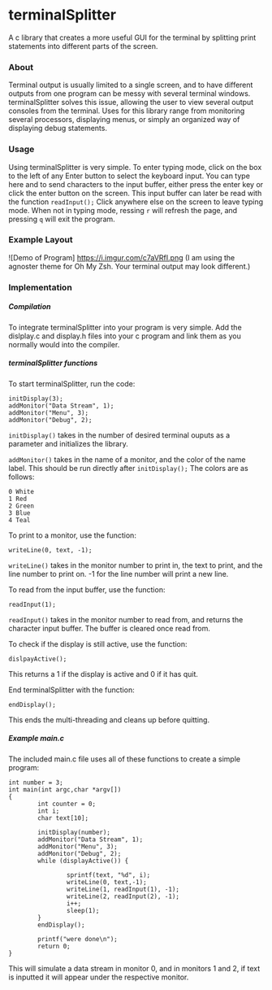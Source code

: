 # terminalSplitter
A c library that creates a more useful GUI for the terminal by splitting print statements into different parts of the screen.

### About 

Terminal output is usually limited to a single screen, and to have different outputs from one program can be messy with several terminal windows. terminalSplitter solves this issue, allowing the user to view several output consoles from the terminal. Uses for this library range from monitoring several processors, displaying menus, or simply an organized way of displaying debug statements. 

### Usage
Using terminalSplitter is very simple. To enter typing mode, click on the box to the left of any Enter button to select the keyboard input. You can type here and to send characters to the input buffer, either press the enter key or click the enter button on the screen. This input buffer can later be read with the function ```readInput();``` Click anywhere else on the screen to leave typing mode. When not in typing mode, ressing ```r``` will refresh the page, and pressing ```q``` will exit the program. 

### Example Layout
![Demo of Program] https://i.imgur.com/c7aVRfI.png
(I am using the agnoster theme for Oh My Zsh. Your terminal output may look different.)

### Implementation
##### Compilation
To integrate terminalSplitter into your program is very simple. Add the dislplay.c and display.h files into your c program and link them as you normally would into the compiler. 

##### terminalSplitter functions
To start terminalSplitter, run the code:
```
initDisplay(3);
addMonitor("Data Stream", 1);
addMonitor("Menu", 3);
addMonitor("Debug", 2);
```
```initDisplay()``` takes in the number of desired terminal ouputs as a parameter and initializes the library.

```addMonitor()``` takes in the name of a monitor, and the color of the name label. This should be run directly after ```initDisplay();``` The colors are as follows:
```
0 White
1 Red
2 Green
3 Blue
4 Teal
```

To print to a monitor, use the function:
```
writeLine(0, text, -1);
```
```writeLine()``` takes in the monitor number to print in, the text to print, and the line number to print on. -1 for the line number will print a new line. 

To read from the input buffer, use the function:
```
readInput(1);
```
```readInput()``` takes in the monitor number to read from, and returns the character input buffer. The buffer is cleared once read from. 

To check if the display is still active, use the function: 
```
dislpayActive();
```
This returns a 1 if the display is active and 0 if it has quit. 

End terminalSplitter with the function:
```
endDisplay();
```
This ends the multi-threading and cleans up before quitting.
##### Example main.c
The included main.c file uses all of these functions to create a simple program:
```
int number = 3;
int main(int argc,char *argv[])
{
        int counter = 0;
        int i;
        char text[10];

        initDisplay(number);
        addMonitor("Data Stream", 1);
        addMonitor("Menu", 3);
        addMonitor("Debug", 2);
        while (displayActive()) {

                sprintf(text, "%d", i);
                writeLine(0, text,-1);
                writeLine(1, readInput(1), -1);
                writeLine(2, readInput(2), -1);
                i++;
                sleep(1);
        }
        endDisplay();

        printf("were done\n");
        return 0;
}
```
This will simulate a data stream in monitor 0, and in monitors 1 and 2, if text is inputted it will appear under the respective monitor. 


